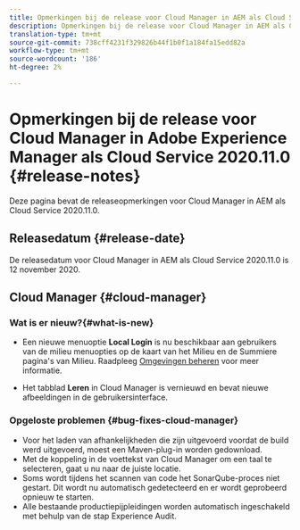 ```yaml
---
title: Opmerkingen bij de release voor Cloud Manager in AEM als Cloud Service Release 2020.11.0
description: Opmerkingen bij de release voor Cloud Manager in AEM als Cloud Service Release 2020.11.0
translation-type: tm+mt
source-git-commit: 738cff4231f329826b44f1b0f1a184fa15edd82a
workflow-type: tm+mt
source-wordcount: '186'
ht-degree: 2%

---
```



# Opmerkingen bij de release voor Cloud Manager in Adobe Experience Manager als Cloud Service 2020.11.0 {#release-notes}

Deze pagina bevat de releaseopmerkingen voor Cloud Manager in AEM als Cloud Service 2020.11.0.

## Releasedatum {#release-date}

De releasedatum voor Cloud Manager in AEM als Cloud Service 2020.11.0 is 12 november 2020.

## Cloud Manager {#cloud-manager}

### Wat is er nieuw?{#what-is-new}

* Een nieuwe menuoptie **Local Login** is nu beschikbaar aan gebruikers van de milieu menuopties op de kaart van het Milieu en de Summiere pagina&#39;s van Milieu.
Raadpleeg [Omgevingen beheren](/help/implementing/cloud-manager/manage-environments.md##login-locally) voor meer informatie.

* Het tabblad **Leren** in Cloud Manager is vernieuwd en bevat nieuwe afbeeldingen in de gebruikersinterface.

### Opgeloste problemen {#bug-fixes-cloud-manager}

* Voor het laden van afhankelijkheden die zijn uitgevoerd voordat de build werd uitgevoerd, moest een Maven-plug-in worden gedownload.
* Met de koppeling in de voettekst van Cloud Manager om een taal te selecteren, gaat u nu naar de juiste locatie.
* Soms wordt tijdens het scannen van code het SonarQube-proces niet gestart. Dit wordt nu automatisch gedetecteerd en er wordt geprobeerd opnieuw te starten.
* Alle bestaande productiepijpleidingen worden automatisch ingeschakeld met behulp van de stap Experience Audit.